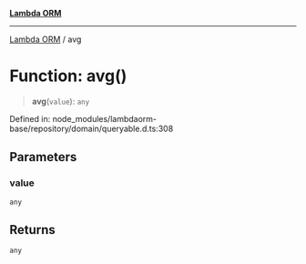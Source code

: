 [**Lambda ORM**](../README.md)

***

[Lambda ORM](../README.md) / avg

# Function: avg()

> **avg**(`value`): `any`

Defined in: node\_modules/lambdaorm-base/repository/domain/queryable.d.ts:308

## Parameters

### value

`any`

## Returns

`any`
